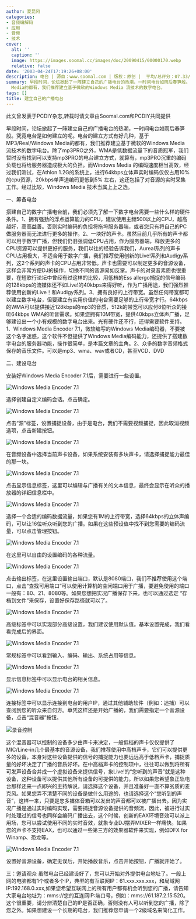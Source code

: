 ```yaml
---
author: 夏昆冈
categories:
- 音频编解码
- 应用
- 音频
- 技术
cover:
  alt: ''
  caption: ''
  image: https://images.soomal.cc/images/doc/20090415/00000170.webp
  relative: false
date: '2003-04-24T17:19:26+08:00'
description: 电台 | 源自：www.soomal.com | 版权：原创 |  平均/总评分：07.33/22
summary: 早段时间，论坛掀起了一阵建立自己的广播电台的热潮，一时间电台如雨后春笋般。究竟电台是如何建立的呢。电台的建立方式有好几种，基于MP3/Real/Windows
  Media的都有，我们推荐建立基于微软的Windows Media 流技术的数字电台。
tags: []
title: 建立自己的广播电台
---
```


此文曾发表于PCDIY杂志,转载时请文章由Soomal.com和PCDIY共同提供

早段时间，论坛掀起了一阵建立自己的广播电台的热潮，一时间电台如雨后春笋般。究竟电台是如何建立的呢。电台的建立方式有好几种，基于MP3/Real/Windows Media的都有，我们推荐建立基于微软的Windows Media 流技术的数字电台。除了mp3PRO之外，WMA是低数据流量下的音质冠军，我们暂时没有找到可以支持mp3PRO的电台建立方式，就算有，mp3PRO沉重的编码负载也将给服务器造成极大的负担。而Windows Media 的编码速度相当高效，经过我们测试，在Athlon 1.2G的系统上，进行64kbps立体声实时编码仅仅占用10%的cpu资源，20kbps单声道编码更低到5% 左右，这还包括了对音源的实时采集工作。经过比较，Windows Media 技术当属上上之选。

一、筹备电台

搭建自己的数字广播电台前，我们必须先了解一下数字电台需要一些什么样的硬件条件。1、拥有强劲的浮点运算能力的CPU，建议使用主频500以上的CPU，越高越好，高高益善。否则实时编码的负担将拖垮服务器端，或者您只有将自己的PC做服务器而无法进行更多的操作。2、一块好的声卡。虽然目前几乎所有的声卡都可以用于数字广播，但我们仍旧强调低CPU占用，作为服务器端，释放更多的CPU资源可以提供更好的服务，我们以往的经验告诉我们，Aureal系列的声卡CPU占用极大，不适合用于数字广播，我们推荐使用创新的Live!系列和Audigy系列，这2个系列的声卡的CPU占用非常低。声卡也需要可以制定更多的音源设备，这样会非常方便DJ的操作，切换不同的音源易如反掌。声卡的对录音素质也很重要，在短歌行论坛中曾经有过这样的比较，用低档的Ess allergo捕捉的信号编码的128kbps的流媒体还不如Live!的40kbps来得好听，作为广播用途，我们强烈推荐使用创新的Live！和Audigy系列。3、拥有良好的上行带宽。虽然任何带宽都可以建立数字电台，但要建立有实用价值的电台需要足够的上行带宽才行。64kbps的WMA可以提供接近128kbps的mp3的音质，512k的带宽可以应付8位听众的接听64kbps WMA的听音需求。如果您拥有10M带宽，提供40kbps立体声广播，足够建设出一个小有规模的数字电台出来。光有硬件还不行，还得需要软件支持。1、Windows Media Encoder 7.1，微软编写的Windows Media编码器，不要被这个名字迷惑，这个软件不但提供了Windows Media编码能力，还提供了搭建数字电台的服务器功能，操作很简单，是本篇文章的主角。2、众多的数字音频格式保存的音乐文件。可以是mp3、wma、wav或者CD，甚至VCD、DVD

二、建设电台

安装好Windows Media Encoder 7.1后，需要进行一些设置。

![Windows Media Encoder 7.1](https://images.soomal.cc/images/doc/20090415/00000159.webp)



选择创建自定义编码会话。点击确定。

![Windows Media Encoder 7.1](https://images.soomal.cc/images/doc/20090415/00000161.webp)



点击“源”标签，设置捕捉设备，由于是电台，我们不需要视频捕捉，因此取消视频选项，点击新建按钮。

![Windows Media Encoder 7.1](https://images.soomal.cc/images/doc/20090415/00000160.webp)



在音频设备中选择当前声卡设备，如果系统安装有多块声卡，请选择捕捉能力最佳的那一块。

![Windows Media Encoder 7.1](https://images.soomal.cc/images/doc/20090415/00000162.webp)



点击显示信息标签，这里可以编辑与广播有关的文本信息，最终会显示在听众的播放器的详细信息栏中。

![Windows Media Encoder 7.1](https://images.soomal.cc/images/doc/20090415/00000163.webp)



选择一个合适的编码数据流量，如果您有1M的上行带宽，选择64kbps的立体声编码，可以让16位听众听到您的广播。如果在这些预设值中找不到您需要的编码流量，可以点击管理按钮。

![Windows Media Encoder 7.1](https://images.soomal.cc/images/doc/20090415/00000164.webp)



在这里可以自由的设置编码的各种流量。

![Windows Media Encoder 7.1](https://images.soomal.cc/images/doc/20090415/00000165.webp)



点击输出标签，在这里设置输出端口，默认是8080端口，我们不推荐使用这个端口，点击“查找可用端口”可以使用计算机的空闲端口用于广播，要避免使用的端口一般有：80、21、8080等。如果您想把实况广播保存下来，也可以通过选定 “存档到文件”来保存，设置好保存路径就可以了。

![Windows Media Encoder 7.1](https://images.soomal.cc/images/doc/20090415/00000166.webp)



高级标签中可以实现部分高级设置，我们建议使用默认值。基本设置完成，我们看看完成后的界面。

![Windows Media Encoder 7.1](https://images.soomal.cc/images/doc/20090415/00000167.webp)



常规标签中可以看到输入、编码、输出、系统占用等信息。

![Windows Media Encoder 7.1](https://images.soomal.cc/images/doc/20090415/00000168.webp)



显示信息标签中可以显示电台的相关信息。

![Windows Media Encoder 7.1](https://images.soomal.cc/images/doc/20090415/00000169.webp)



连接标签中可以显示连接到电台的用户IP，通过其他辅助软件（例如：追捕）可以查阅到您的听众来自何方。单凭这样还是开始广播的，我们需要指定一个音源设备，点击“混音器”按钮。

![录音控制](https://images.soomal.cc/images/doc/20090415/00000172.webp)



这个混音器可以控制的设备多少由声卡来决定，一般低档的声卡仅仅提供了MIC/Line-in几个最基本的音源设备，我们推荐使用中高档声卡，它们可以提供更多的设备，本身对这些设备提供的信号的捕捉能力也要远远高于低档声卡，捕捉质量的好坏决定了广播的音质好坏。在中高档声卡的控制项中，往往可以做到将所有可发声设备合并成一个虚拟设备来提供信号，象Live!的“您听到的声音”就是这种设备，这种设备可以提供其他所有设备的可提供的能力。所以如果您希望象正轨电台那样还来一点即兴的主持解说，请选择这个设备，并且准备好一直不算劣质的麦克风。如果您弄不清楚不同的设备是做什么用途的，也请选择这个“您听到的声音”，这样一来，只要是您多媒体音箱可以发出的声音都可以被广播出去。因为实况广播是通过实时编码实现，需要捕捉音源设备提供的音频流，因此，被进行过实时处理过的信号也同样会编码广播出去，这个时候，创新的EAX环境音效可以派上用场，您可以尝试使用不同的实时音效，就象专业DJ摆弄MIXER一样痛快。如果您的声卡不支持EAX，也可以通过一些第三方的效果器软件来实现，例如DFX for Winamp、恐龙等。

![Windows Media Encoder 7.1](https://images.soomal.cc/images/doc/20090415/00000170.webp)



设置好音源设备，确定无误后，开始播放音乐，点击开始按钮，广播就开始了。

三：邀请观众    虽然电台已经建设好了，您可以开始对外提供电台地址了。一般上网的电脑都有1个或者多个IP，典型的有互联网IP：61.xxx.xxx.xxx，和局域网IP:192.168.0.xxx,如果您希望互联网上的所有用户都有机会听到您的广播，请告知大家电台地址为：mms://您的互连网IP:端口号，例如：mms://61.187.2.15:520。这个很重要，请分辨清楚自己的IP是否正确，否则没有人可以听到您的广播，除了您之外。如果想建设一个长期的电台，我们推荐您申请一个2级域名来简化工作。